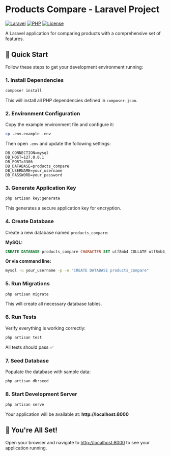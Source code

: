 # Products Compare - Laravel Project

[![Laravel](https://img.shields.io/badge/Laravel-11.x-red.svg)](https://laravel.com)
[![PHP](https://img.shields.io/badge/PHP-8.2%2B-blue.svg)](https://php.net)
[![License](https://img.shields.io/badge/license-MIT-green.svg)](LICENSE)

A Laravel application for comparing products with a comprehensive set of features.

## 🚀 Quick Start

Follow these steps to get your development environment running:

### 1. Install Dependencies

```bash
composer install
```

This will install all PHP dependencies defined in `composer.json`.

### 2. Environment Configuration

Copy the example environment file and configure it:

```bash
cp .env.example .env
```

Then open `.env` and update the following settings:

```env
DB_CONNECTION=mysql
DB_HOST=127.0.0.1
DB_PORT=3306
DB_DATABASE=products_compare
DB_USERNAME=your_username
DB_PASSWORD=your_password
```

### 3. Generate Application Key

```bash
php artisan key:generate
```

This generates a secure application key for encryption.

### 4. Create Database

Create a new database named `products_compare`:

**MySQL:**
```sql
CREATE DATABASE products_compare CHARACTER SET utf8mb4 COLLATE utf8mb4_unicode_ci;
```

**Or via command line:**
```bash
mysql -u your_username -p -e "CREATE DATABASE products_compare"
```

### 5. Run Migrations

```bash
php artisan migrate
```

This will create all necessary database tables.

### 6. Run Tests

Verify everything is working correctly:

```bash
php artisan test
```

All tests should pass ✅

### 7. Seed Database

Populate the database with sample data:

```bash
php artisan db:seed
```

### 8. Start Development Server

```bash
php artisan serve
```

Your application will be available at: **http://localhost:8000**

## 🎉 You're All Set!

Open your browser and navigate to [http://localhost:8000](http://localhost:8000) to see your application running.
